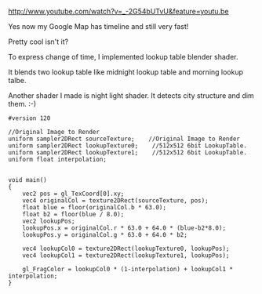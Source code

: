 http://www.youtube.com/watch?v=_-2G54bUTvU&feature=youtu.be

Yes now my Google Map has timeline and still very fast!

Pretty cool isn't it?

To express change of time, I implemented lookup table  blender shader.

It blends two lookup table like midnight lookup table and morning lookup talbe.

Another shader I made is night light shader. It detects city structure and dim them. :-)

```
#version 120

//Original Image to Render
uniform sampler2DRect sourceTexture;    //Original Image to Render
uniform sampler2DRect lookupTexture0;    //512x512 6bit LookupTable.
uniform sampler2DRect lookupTexture1;    //512x512 6bit LookupTable.
uniform float interpolation;


void main()
{
    vec2 pos = gl_TexCoord[0].xy;
    vec4 originalCol = texture2DRect(sourceTexture, pos);
    float blue = floor(originalCol.b * 63.0);
    float b2 = floor(blue / 8.0);
    vec2 lookupPos;
    lookupPos.x = originalCol.r * 63.0 + 64.0 * (blue-b2*8.0);
    lookupPos.y = originalCol.g * 63.0 + 64.0 * b2;
    
    vec4 lookupCol0 = texture2DRect(lookupTexture0, lookupPos);
    vec4 lookupCol1 = texture2DRect(lookupTexture1, lookupPos);
    
    gl_FragColor = lookupCol0 * (1-interpolation) + lookupCol1 * interpolation;
}
```

